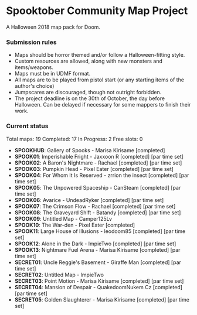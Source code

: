 # Spooktober Community Map Project

A Halloween 2018 map pack for Doom.

### Submission rules

- Maps should be horror themed and/or follow a Halloween-fitting style.
- Custom resources are allowed, along with new monsters and items/weapons.
- Maps must be in UDMF format.
- All maps are to be played from pistol start (or any starting items of the
  author's choice)
- Jumpscares are discouraged, though not outright forbidden.
- The project deadline is on the 30th of October, the day before Halloween.
  Can be delayed if necessary for some mappers to finish their work.

### Current status

Total maps: 19
Completed: 17
In Progress: 2
Free slots: 0

- **SPOOKHUB**: Gallery of Spooks - Marisa Kirisame [completed]
- **SPOOK01**: Imperishable Fright - Jaxxoon R [completed] [par time set]
- **SPOOK02**: A Baron's Nightmare - Rachael [completed] [par time set]
- **SPOOK03**: Pumpkin Head - Pixel Eater [completed] [par time set]
- **SPOOK04**: For Whom It Is Reserved - zrrion the insect [completed] [par time set]
- **SPOOK05**: The Unpowered Spaceship - CanSteam [completed] [par time set]
- **SPOOK06**: Avarice - UndeadRyker [completed] [par time set]
- **SPOOK07**: The Crimson Flow - Rachael [completed] [par time set]
- **SPOOK08**: The Graveyard Shift - Batandy [completed] [par time set]
- **SPOOK09**: Untitled Map - Camper125Lv
- **SPOOK10**: The War-den - Pixel Eater [completed]
- **SPOOK11**: Large House of Illusions - leodoom85 [completed] [par time set]
- **SPOOK12**: Alone in the Dark - ImpieTwo [completed] [par time set]
- **SPOOK13**: Nightmare Fuel Arena - Marisa Kirisame [completed] [par time set]
- **SECRET01**: Uncle Reggie's Basement - Giraffe Man [completed] [par time set]
- **SECRET02**: Untitled Map - ImpieTwo
- **SECRET03**: Point Motion - Marisa Kirisame [completed] [par time set]
- **SECRET04**: Mansion of Despair - QuakedoomNukem Cz [completed] [par time set]
- **SECRET05**: Golden Slaughterer - Marisa Kirisame [completed] [par time set]
